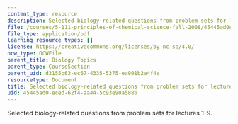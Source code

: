```yaml
---
content_type: resource
description: Selected biology-related questions from problem sets for lectures 1-9.
file: /courses/5-111-principles-of-chemical-science-fall-2008/45445ad0eced62f4aa445c93e90a5886_L1to9Bio.pdf
file_type: application/pdf
learning_resource_types: []
license: https://creativecommons.org/licenses/by-nc-sa/4.0/
ocw_type: OCWFile
parent_title: Biology Topics
parent_type: CourseSection
parent_uid: d3155b63-ec67-4335-5375-ea901b2a4f4e
resourcetype: Document
title: Selected biology-related questions from problem sets for lectures 1-9
uid: 45445ad0-eced-62f4-aa44-5c93e90a5886
---
```

Selected biology-related questions from problem sets for lectures 1-9.